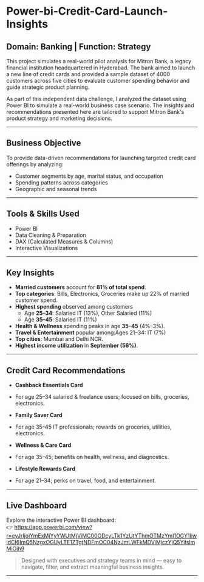 # Power-bi-Credit-Card-Launch-Insights

## Domain: Banking | Function: Strategy

This project simulates a real-world pilot analysis for Mitron Bank, a legacy financial institution headquartered in Hyderabad. The bank aimed to launch a new line of credit cards and provided a sample dataset of 4000 customers across five cities to evaluate customer spending behavior and guide strategic product planning.

As part of this independent data challenge, I analyzed the dataset using Power BI to simulate a real-world business case scenario. The insights and recommendations presented here are tailored to support Mitron Bank's product strategy and marketing decisions.

---

## Business Objective
To provide data-driven recommendations for launching targeted credit card offerings by analyzing:
- Customer segments by age, marital status, and occupation
- Spending patterns across categories
- Geographic and seasonal trends

---

## Tools & Skills Used
- Power BI
- Data Cleaning & Preparation
- DAX (Calculated Measures & Columns)
- Interactive Visualizations

---

## Key Insights

- **Married customers** account for **81% of total spend**.
- **Top categories**: Bills, Electronics, Groceries make up 22% of married customer spend.
- **Highest spending** observed among customers
  - Age **25–34**: Salaried IT (13%), Other Salaried (11%)
  - Age **35–45**: Salaried IT (11%)
- **Health & Wellness** spending peaks in age **35–45** (4%–3%).
- **Travel & Entertainment** popular among:Ages 21–34: IT (7%)
- **Top cities**: Mumbai and Delhi NCR.
- **Highest income utilization** in **September (56%)**.
  
---

## Credit Card Recommendations

- **Cashback Essentials Card**
- For age 25–34 salaried & freelance users; focused on bills, groceries, electronics.

- **Family Saver Card**
-  For age 35–45 IT professionals; rewards on groceries, utilities, electronics.

- **Wellness & Care Card**
- For age 35–45; benefits on health, wellness, and diagnostics.

- **Lifestyle Rewards Card**
- For age 21–34; perks on travel, food, and entertainment.

---

## Live Dashboard
Explore the interactive Power BI dashboard:  
👉 https://app.powerbi.com/view?r=eyJrIjoiYmExMjYyYWUtMjViMC00ODcyLTk1YzUtYThmOTMzYmI1OGY1IiwidCI6ImQ5NzgxOGUyLTE1ZTgtNDFmOC04NzJmLWFkMDViMjczYjQ5YiIsImMiOjh9

> Designed with executives and strategy teams in mind — easy to navigate, filter, and extract meaningful business insights.

---
